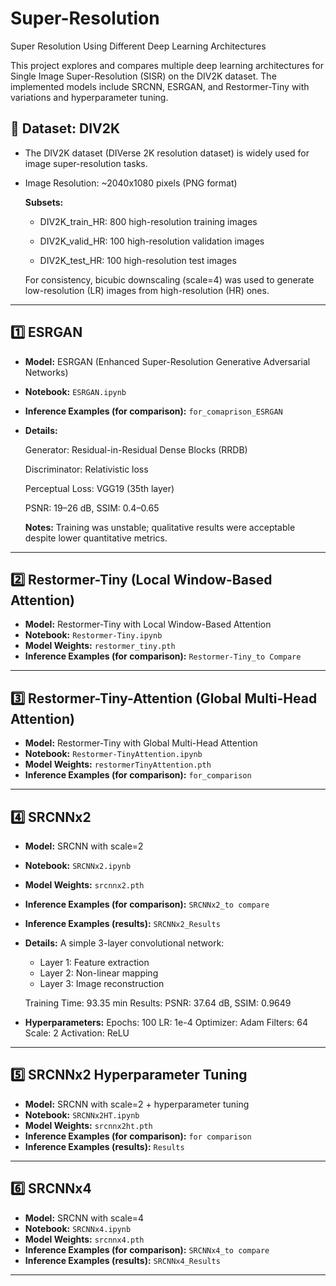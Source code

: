 # Super-Resolution
Super Resolution Using Different Deep Learning Architectures

This project explores and compares multiple deep learning architectures for Single Image Super-Resolution (SISR) on the DIV2K dataset. The implemented models include SRCNN, ESRGAN, and Restormer-Tiny with variations and hyperparameter tuning.

## 📂 Dataset: DIV2K

- The DIV2K dataset (DIVerse 2K resolution dataset) is widely used for image super-resolution tasks.

- Image Resolution: ~2040x1080 pixels (PNG format)

  **Subsets:**

    - DIV2K_train_HR: 800 high-resolution training images

    - DIV2K_valid_HR: 100 high-resolution validation images

    - DIV2K_test_HR: 100 high-resolution test images

  For consistency, bicubic downscaling (scale=4) was used to generate low-resolution (LR) images from high-resolution (HR) ones.

-----------------------------------------------------------------------------------

## 1️⃣ ESRGAN
- **Model:** ESRGAN (Enhanced Super-Resolution Generative Adversarial Networks)  
- **Notebook:** `ESRGAN.ipynb`   
- **Inference Examples (for comparison):** `for_comaprison_ESRGAN`
- **Details:**

    Generator: Residual-in-Residual Dense Blocks (RRDB)

    Discriminator: Relativistic loss

    Perceptual Loss: VGG19 (35th layer)

    PSNR: 19–26 dB, SSIM: 0.4–0.65

    **Notes:** Training was unstable; qualitative results were acceptable despite lower quantitative metrics.
-----------------------------------------------------------------------------------

## 2️⃣ Restormer-Tiny (Local Window-Based Attention)
- **Model:** Restormer-Tiny with Local Window-Based Attention  
- **Notebook:** `Restormer-Tiny.ipynb`  
- **Model Weights:** `restormer_tiny.pth`  
- **Inference Examples (for comparison):** `Restormer-Tiny_to Compare`

-----------------------------------------------------------------------------------

## 3️⃣ Restormer-Tiny-Attention (Global Multi-Head Attention)
- **Model:** Restormer-Tiny with Global Multi-Head Attention  
- **Notebook:** `Restormer-TinyAttention.ipynb`  
- **Model Weights:** `restormerTinyAttention.pth`  
- **Inference Examples (for comparison):** `for_comparison`
  
-----------------------------------------------------------------------------------

## 4️⃣ SRCNNx2
- **Model:** SRCNN with scale=2  
- **Notebook:** `SRCNNx2.ipynb`  
- **Model Weights:** `srcnnx2.pth`  
- **Inference Examples (for comparison):** `SRCNNx2_to compare`
- **Inference Examples (results):** `SRCNNx2_Results`
- **Details:**
    A simple 3-layer convolutional network:

   - Layer 1: Feature extraction
   - Layer 2: Non-linear mapping
   - Layer 3: Image reconstruction
     
   Training Time: 93.35 min
   Results: PSNR: 37.64 dB, SSIM: 0.9649
  
- **Hyperparameters:**
    Epochs: 100
    LR: 1e-4
    Optimizer: Adam
    Filters: 64
    Scale: 2
    Activation: ReLU

   
-----------------------------------------------------------------------------------

## 5️⃣ SRCNNx2 Hyperparameter Tuning
- **Model:** SRCNN with scale=2 + hyperparameter tuning  
- **Notebook:** `SRCNNx2HT.ipynb`  
- **Model Weights:** `srcnnx2ht.pth`  
- **Inference Examples (for comparison):** `for comparison`
- **Inference Examples (results):** `Results`

-----------------------------------------------------------------------------------

## 6️⃣ SRCNNx4
- **Model:** SRCNN with scale=4  
- **Notebook:** `SRCNNx4.ipynb`  
- **Model Weights:** `srcnnx4.pth`  
- **Inference Examples (for comparison):** `SRCNNx4_to compare`
- **Inference Examples (results):** `SRCNNx4_Results`

-----------------------------------------------------------------------------------






